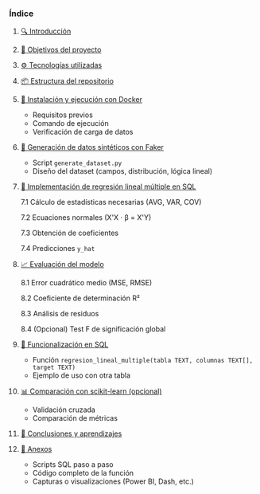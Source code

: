 ### Índice

1. [🔍 Introducción](#1-%F0%9F%94%8D-introducci%C3%B3n)
2. [🎯 Objetivos del proyecto](#2-%F0%9F%8E%AF-objetivos-del-proyecto)
3. [⚙️ Tecnologías utilizadas](#3-%E2%9A%99%EF%B8%8F-tecnolog%C3%ADas-utilizadas)
4. [📦 Estructura del repositorio](#4-%F0%9F%93%A6-estructura-del-repositorio)
5. [🚀 Instalación y ejecución con Docker](#5-%F0%9F%9A%80-instalaci%C3%B3n-y-ejecuci%C3%B3n-con-docker)

   * Requisitos previos
   * Comando de ejecución
   * Verificación de carga de datos
6. [🧪 Generación de datos sintéticos con Faker](#6-%F0%9F%A7%AA-generaci%C3%B3n-de-datos-sint%C3%A9ticos-con-faker)

   * Script `generate_dataset.py`
   * Diseño del dataset (campos, distribución, lógica lineal)
7. [🧠 Implementación de regresión lineal múltiple en SQL](#7-%F0%9F%A7%A0-implementaci%C3%B3n-de-regresi%C3%B3n-lineal-m%C3%BAltiple-en-sql)

   7.1 Cálculo de estadísticas necesarias (AVG, VAR, COV)

   7.2 Ecuaciones normales (X'X · β = X'Y)

   7.3 Obtención de coeficientes

   7.4 Predicciones `y_hat`
8. [📈 Evaluación del modelo](#8-%F0%9F%93%88-evaluaci%C3%B3n-del-modelo)

   8.1 Error cuadrático medio (MSE, RMSE)

   8.2 Coeficiente de determinación R²

   8.3 Análisis de residuos

   8.4 (Opcional) Test F de significación global
9. [🔧 Funcionalización en SQL](#9-%F0%9F%94%A7-funcionalizaci%C3%B3n-en-sql)

   * Función `regresion_lineal_multiple(tabla TEXT, columnas TEXT[], target TEXT)`
   * Ejemplo de uso con otra tabla
10. [📊 Comparación con scikit-learn (opcional)](#10-%F0%9F%93%8A-comparaci%C3%B3n-con-scikit-learn-opcional)

    * Validación cruzada
    * Comparación de métricas
11. [📌 Conclusiones y aprendizajes](#11-%F0%9F%93%8C-conclusiones-y-aprendizajes)
12. [📁 Anexos](#12-%F0%9F%93%81-anexos)

    * Scripts SQL paso a paso
    * Código completo de la función
    * Capturas o visualizaciones (Power BI, Dash, etc.)
